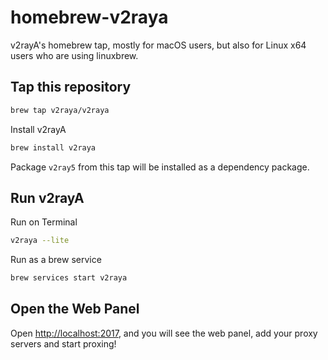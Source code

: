 # homebrew-v2raya

v2rayA's homebrew tap, mostly for macOS users, but also for Linux x64 users who are using linuxbrew.

## Tap this repository

```bash
brew tap v2raya/v2raya
```

Install v2rayA

```bash
brew install v2raya
```

Package `v2ray5` from this tap will be installed as a dependency package.

## Run v2rayA

Run on Terminal

```bash
v2raya --lite
```

Run as a brew service

```bash
brew services start v2raya
```

## Open the Web Panel

Open <http://localhost:2017>, and you will see the web panel, add your proxy servers and start proxing!
